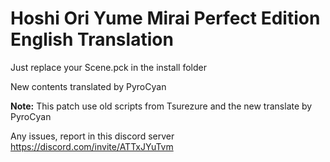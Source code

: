 # Hoshi Ori Yume Mirai Perfect Edition English Translation

Just replace your Scene.pck in the install folder
 
 New contents translated by PyroCyan
 
**Note:** This patch use old scripts from Tsurezure and the new translate  by PyroCyan

Any issues, report in this discord server https://discord.com/invite/ATTxJYuTvm
